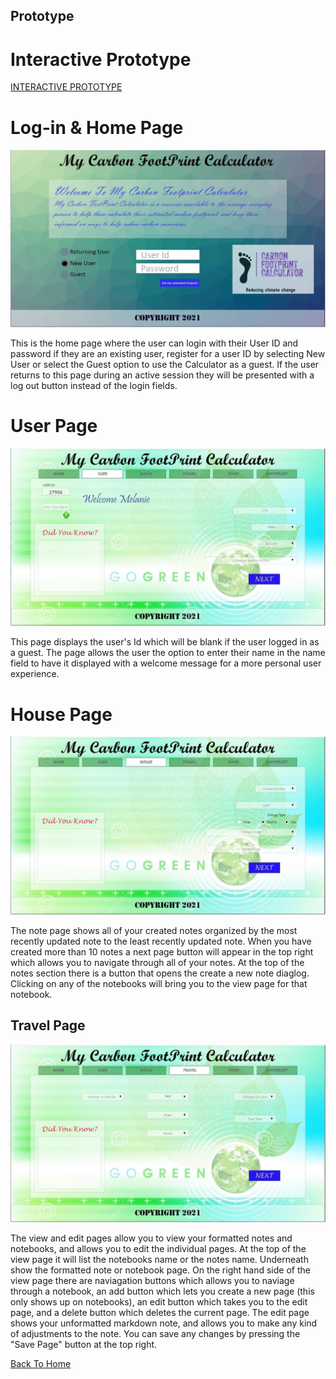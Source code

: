 ## Prototype

# Interactive Prototype
<a href="https://xd.adobe.com/view/ecebd52c-d3e5-4e16-a6a5-15b3a2f68098-b9b8/?fullscreen">INTERACTIVE PROTOTYPE</a>

# Log-in & Home Page
![Log-in & Home Page](https://github.com/montiqum/My_Carbon_Footprint_Calculator/blob/main/Prototypes/Prototype_03122021/homepageproto.JPG)

This is the home page where the user can login with their User ID and password if they are an existing user, register for a user ID by selecting New User or select the Guest option to use the Calculator as a guest. If the user returns to this page during an active session they will be presented with a log out button instead of the login fields.

# User Page
![User Page](https://github.com/montiqum/My_Carbon_Footprint_Calculator/blob/main/Prototypes/Prototype_03122021/UserPage.JPG)

This page displays the user's Id which will be blank if the user logged in as a guest. The page allows the user the option to enter their name in the name field to have it displayed with a welcome message for a more personal user experience. 

# House Page
![House](https://github.com/montiqum/My_Carbon_Footprint_Calculator/blob/main/Prototypes/Prototype_03122021/HousePage3.JPG)

The note page shows all of your created notes organized by the most recently updated note to the least recently updated note. When you have created more than 10 notes a next page button will appear in the top right which allows you to navigate through all of your notes. At the top of the notes section there is a button that opens the create a new note diaglog. Clicking on any of the notebooks will bring you to the view page for that notebook.

## Travel Page
![Travel Page](https://github.com/montiqum/My_Carbon_Footprint_Calculator/blob/main/Prototypes/Prototype_03122021/TravelPage4.JPG)

The view and edit pages allow you to view your formatted notes and notebooks, and allows you to edit the individual pages. At the top of the view page it will list the notebooks name or the notes name. Underneath show the formatted note or notebook page. On the right hand side of the view page there are naviagation buttons which allows you to naviage through a notebook, an add button which lets you create a new page (this only shows up on notebooks), an edit button which takes you to the edit page, and a delete button which deletes the current page. The edit page shows your unformatted markdown note, and allows you to make any kind of adjustments to the note. You can save any changes by pressing the "Save Page" button at the top right.

[Back To Home](https://github.com/montiqum/My_Carbon_Footprint_Calculator)
